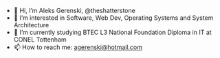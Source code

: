 - 👋 Hi, I’m Aleks Gerenski, @theshatterstone
- 👀 I’m interested in Software, Web Dev, Operating Systems and System Architecture
- 🌱 I’m currently studying BTEC L3 National Foundation Diploma in IT at CONEL Tottenham
- 📫 How to reach me: agerenski@hotmail.com

<!---
theshatterstone/theshatterstone is a ✨ special ✨ repository because its `README.md` (this file) appears on your GitHub profile.
You can click the Preview link to take a look at your changes.
--->
